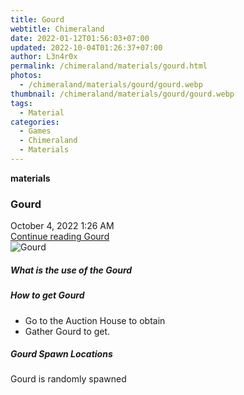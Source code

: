 ```yaml
---
title: Gourd
webtitle: Chimeraland
date: 2022-01-12T01:56:03+07:00
updated: 2022-10-04T01:26:37+07:00
author: L3n4r0x
permalink: /chimeraland/materials/gourd.html
photos:
  - /chimeraland/materials/gourd/gourd.webp
thumbnail: /chimeraland/materials/gourd/gourd.webp
tags:
  - Material
categories:
  - Games
  - Chimeraland
  - Materials
---
```


<section id="bootstrap-wrapper">
  <link
    rel="stylesheet"
    href="https://cdn.statically.io/gh/dimaslanjaka/Web-Manajemen/40ac3225/css/bootstrap-4.5-wrapper.css"
  />
  <div
    class="row g-0 border rounded overflow-hidden flex-md-row mb-4 shadow-sm position-relative"
  >
    <div class="col p-4 d-flex flex-column position-static">
      <strong class="d-inline-block mb-2 text-success">materials</strong>
      <h3 class="mb-0">Gourd</h3>
      <div class="mb-1 text-muted">October 4, 2022 1:26 AM</div>
      <a href="#" class="stretched-link d-none">Continue reading Gourd</a>
    </div>
    <div class="col-auto d-none d-lg-block">
      <img src="/chimeraland/materials/gourd/gourd.webp" alt="Gourd" />
    </div>
  </div>
  <div class="row">
    <div class="col-lg-6 col-12 mb-2">
      <div class="card">
        <div class="card-body">
          <h5 class="card-title">What is the use of the Gourd</h5>
          <div class="card-text"><ul></ul></div>
        </div>
      </div>
    </div>
    <div class="col-lg-6 col-12 mb-2">
      <div class="card">
        <div class="card-body">
          <h5 class="card-title">How to get Gourd</h5>
          <div class="card-text">
            <ul>
              <li>Go to the Auction House to obtain</li>
              <li>Gather Gourd to get.</li>
            </ul>
          </div>
        </div>
      </div>
    </div>
    <div class="col-12 mb-2">
      <h5>Gourd Spawn Locations</h5>
      <p>Gourd is randomly spawned</p>
    </div>
  </div>
</section>
